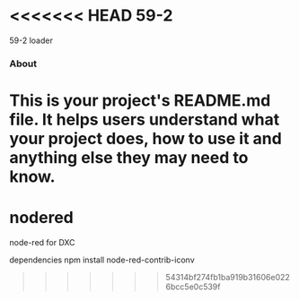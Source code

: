 <<<<<<< HEAD
59-2
====

59-2 loader

### About

This is your project's README.md file. It helps users understand what your
project does, how to use it and anything else they may need to know.
=======
# nodered
node-red for DXC

dependencies
npm install node-red-contrib-iconv
>>>>>>> 54314bf274fb1ba919b31606e0226bcc5e0c539f
